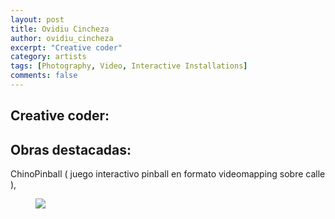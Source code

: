 ```yaml
---
layout: post
title: Ovidiu Cincheza
author: ovidiu_cincheza
excerpt: "Creative coder"
category: artists
tags: [Photography, Video, Interactive Installations]
comments: false
---
```


## Creative coder: 

## Obras destacadas: 
ChinoPinball ( juego interactivo pinball en formato videomapping sobre calle ), 
<figure class="third">
	<img src="https://farm8.staticflickr.com/7548/16330507045_db4dbaef1b_z.jpg">
</figure>


